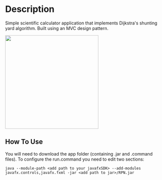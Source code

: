 # Description
Simple scientific calculator application that implements Dijkstra's
shunting yard algorithm. Built using an MVC design pattern.

<img src=https://i.postimg.cc/59wFPRp7/calc.png width="300">

## How To Use

You will need to download the app folder (containing .jar and .command files).
To configure the run.command you need to edit two sections:

`java --module-path <add path to your javafxSDK> --add-modules javafx.controls,javafx.fxml -jar <add path to jar>/RPN.jar`
 